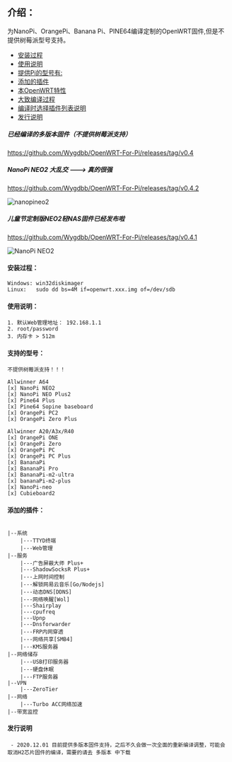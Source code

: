 ## 介绍：

为NanoPi、OrangePi、Banana Pi、PINE64编译定制的OpenWRT固件,但是不提供树莓派型号支持。


- [安装过程](#安装过程)
- [使用说明](#使用说明)
- [提供Pi的型号有:](#支持的型号：)
- [添加的插件](#添加的插件)
- [本OpenWRT特性](explain/support.md)
- [大致编译过程](explain/compile.md)
- [编译时选择插件列表说明](explain/luciapp.md)
- [发行说明](#发行说明)

##### 已经编译的多版本固件（不提供树莓派支持）
https://github.com/Wygdbb/OpenWRT-For-Pi/releases/tag/v0.4

##### NanoPi NEO2 大乱交  ---> 真的很强
https://github.com/Wygdbb/OpenWRT-For-Pi/releases/tag/v0.4.2

![nanopineo2](https://gitee.com/wygdbb/blog-image/raw/master/img/opgongneng.png)


##### 儿童节定制版NEO2轻NAS固件已经发布啦
https://github.com/Wygdbb/OpenWRT-For-Pi/releases/tag/v0.4.1

![NanoPi NEO2](https://images.gitee.com/uploads/images/2020/0328/215207_b2c5a598_6514114.png "OpenWRT.png")



#### 安装过程：

```
Windows: win32diskimager
Linux:   sudo dd bs=4M if=openwrt.xxx.img of=/dev/sdb
```

#### 使用说明：
```
1. 默认Web管理地址： 192.168.1.1
2. root/password
3. 内存卡 > 512m 
```

#### 支持的型号：
```
不提供树莓派支持！！！

Allwinner A64
[x] NanoPi NEO2
[x] NanoPi NEO Plus2
[x] Pine64 Plus
[x] Pine64 Sopine baseboard
[x] OrangePi PC2
[x] OrangePi Zero Plus

Allwinner A20/A3x/R40
[x] OrangePi ONE
[x] OrangePi Zero
[x] OrangePi PC
[x] OrangePi PC Plus
[x] BananaPi
[x] BananaPi Pro
[x] BananaPi-m2-ultra
[x] bananaPi-m2-plus
[x] NanoPi-neo
[x] Cubieboard2
```


#### 添加的插件：

```

|--系统
    |---TTYD终端
    |---Web管理
|--服务
    |---广告屏蔽大师 Plus+
    |---ShadowSocksR Plus+
    |---上网时间控制
    |---解锁网易云音乐[Go/Nodejs]
    |---动态DNS[DDNS]
    |---网络唤醒[Wol]
    |---Shairplay
    |---cpufreq
    |---Upnp
    |---Dnsforwarder
    |---FRP内网穿透
    |---网络共享[SMB4]
    |---KMS服务器
|--网络储存
    |---USB打印服务器
    |---硬盘休眠
    |---FTP服务器
|--VPN
    |---ZeroTier
|--网络
    |---Turbo ACC网络加速
|--带宽监控

```
#### 发行说明

```
 - 2020.12.01 目前提供多版本固件支持，之后不久会做一次全面的重新编译调整，可能会取消H2芯片固件的编译，需要的请去 多版本 中下载

```
